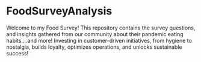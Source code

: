 # FoodSurveyAnalysis
Welcome to my Food Survey! This repository contains the survey questions,  and insights gathered from our community about their pandemic eating habits....and more!
Investing in customer-driven initiatives, from hygiene to nostalgia, builds loyalty, optimizes operations, and unlocks sustainable success!
